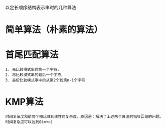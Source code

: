 以定长顺序结构表示串时的几种算法
# 简单算法（朴素的算法）
# 首尾匹配算法
    1. 先比较模式串的第一个字符，
    2. 再比较模式串的最后一个字符，
    3. 最后比较模式串中的从第2个到第n-1个字符

# KMP算法
    时间复杂度和前两个相比减到线性的复杂度，原因是：解决了上述两个算法的指针回缩的问题。
    时间复杂度可以达到O(m+n)